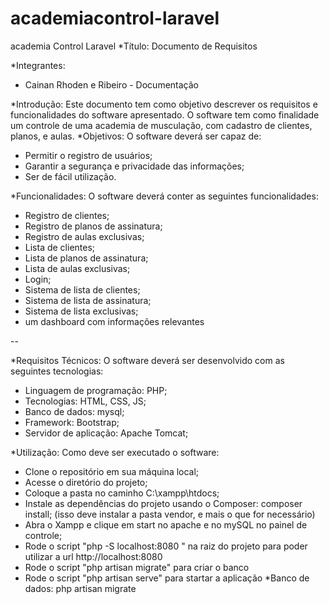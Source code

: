 # academiacontrol-laravel
 academia Control Laravel
*Título: Documento de Requisitos

*Integrantes:
 - Cainan Rhoden e Ribeiro - Documentação

*Introdução:
 Este documento tem como objetivo descrever os requisitos e funcionalidades do software apresentado. O software tem como finalidade um controle de uma academia de musculação, com cadastro de clientes, planos, e aulas.
*Objetivos:
 O software deverá ser capaz de:

  - Permitir o registro de usuários;
  - Garantir a segurança e privacidade das informações;
  - Ser de fácil utilização.

*Funcionalidades:
 O software deverá conter as seguintes funcionalidades:

  - Registro de clientes;
  - Registro de planos de assinatura;
  - Registro de aulas exclusivas;
  - Lista de clientes;
  - Lista de planos de assinatura;
  - Lista de aulas exclusivas;
  - Login;
  - Sistema de lista de clientes;
  - Sistema de lista de assinatura;
  - Sistema de lista exclusivas;
  - um dashboard com informações relevantes

--


*Requisitos Técnicos:
 O software deverá ser desenvolvido com as seguintes tecnologias:

  - Linguagem de programação: PHP;
  - Tecnologias: HTML, CSS, JS;
  - Banco de dados: mysql;
  - Framework: Bootstrap;
  - Servidor de aplicação: Apache Tomcat;

*Utilização:
 Como deve ser executado o software:

  - Clone o repositório em sua máquina local;
  - Acesse o diretório do projeto;
  - Coloque a pasta no caminho C:\xampp\htdocs;
  - Instale as dependências do projeto usando o Composer: composer install; (isso deve instalar a pasta vendor, e mais o que for necessário)
  - Abra o Xampp e clique em start no apache e no mySQL no painel de controle;
  - Rode o script "php -S localhost:8080 " na raiz do projeto para poder utilizar a url http://localhost:8080
  - Rode o script "php artisan migrate" para criar o banco
  - Rode o script "php artisan serve" para startar a aplicação
*Banco de dados:
php artisan migrate


